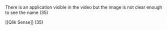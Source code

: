 There is an application visible in the video but the image is not clear enough to see the name (35) 
 
 [[Qlik Sense]] (35)


